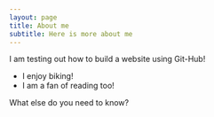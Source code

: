 ```yaml
---
layout: page
title: About me
subtitle: Here is more about me
---
```


I am testing out how to build a website using Git-Hub!

- I enjoy biking!
- I am a fan of reading too!

What else do you need to know?
